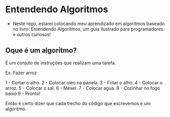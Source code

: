 # Entendendo Algoritmos
- Neste repo, estarei colocando meu aprendizado em algoritmos baseado no livro: Entendendo Algoritmos, um guia ilustrado para programadores e outros curiosos!

## Oque é um algoritmo?

É um conjuto de instruções que realizam uma tarefa.

Ex: Fazer arroz

1 - Cortar o alho.
2 - Colocar oleo na panela.
3 - Fritar o alho.
4 - Colocar o arroz.
5 - Colocar o sal.
6 - Mexer.
7 - Colocar agua.
8 - Cozinhar no fogo baixo
9 - Pronto!

Então é certo dizer que cada trecho do código que escrevemos é um algoritmo.


